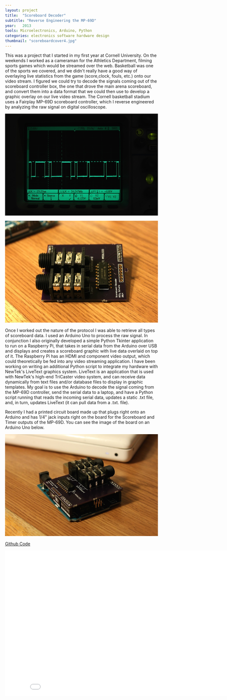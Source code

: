 ```yaml
---
layout: project
title:  "Scoreboard Decoder"
subtitle: "Reverse Engineering the MP-69D"
year:   2013
tools: Microelectronics, Arduino, Python
categories: electronics software hardware design
thumbnail: "scoreboardcover4.jpg"
---
```



This was a project that I started in my first year at Cornell University. On the weekends I worked as a cameraman for the Athletics Department, filming sports games which would be streamed over the web. Basketball was one of the sports we covered, and we didn't really have a good way of overlaying live statistics from the game (score,clock, fouls, etc.) onto our video stream. I figured we could try to decode the signals coming out of the scoreboard controller box, the one that drove the main arena scoreboard, and convert them into a data format that we could then use to develop a graphic overlay on our live video stream. The Cornell basketball stadium uses a Fairplay MP-69D scoreboard controller, which I reverse engineered by analyzing the raw signal on digital oscilloscope.

![alt text](/assets/scoreboard/signal1.jpg)

![alt text](/assets/scoreboard/purple1.jpg)



Once I worked out the nature of the protocol I was able to retrieve all types of scoreboard data. I used an Arduino Uno to process the raw signal. In conjunction I also originally developed a simple Python Tkinter application to run on a Raspberry Pi, that takes in serial data from the Arduino over USB and displays and creates a scoreboard graphic with live data overlaid on top of it. The Raspberry Pi has an HDMI and component video output, which could theoretically be fed into any video streaming application. I have been working on writing an additional Python script to integrate my hardware with NewTek's LiveText graphics system. LiveText is an application that is used with NewTek's high-end TriCaster video system, and can receive data dynamically from text files and/or database files to display in graphic templates. My goal is to use the Arduino to decode the signal coming from the MP-69D controller, send the serial data to a laptop, and have a Python script running that reads the incoming serial data, updates a static .txt file, and, in turn, updates LiveText (it can pull data from a .txt. file).


Recently I had a printed circuit board made up that plugs right onto an Arduino and has 1/4" jack inputs right on the board for the Scoreboard and Timer outputs of the MP-69D. You can see the image of the board on an Arduino Uno below.

![alt text](/assets/scoreboard/shield1.jpg)

[Github Code](https://github.com/will62794/MP-69D-Scoreboard-Decoder)

<iframe width="853" height="480" src="//www.youtube.com/embed/JgkRyoUVtak" frameborder="0" allowfullscreen></iframe>




